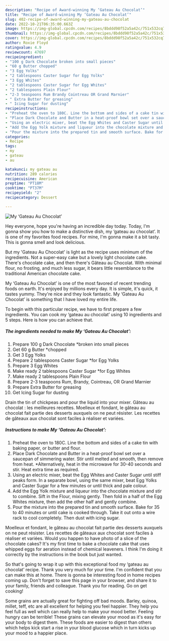 ```yaml
---
description: "Recipe of Award-winning My ‘Gateau Au Chocolat’"
title: "Recipe of Award-winning My ‘Gateau Au Chocolat’"
slug: 402-recipe-of-award-winning-my-gateau-au-chocolat
date: 2022-10-21T06:35:00.663Z
image: https://img-global.cpcdn.com/recipes/8bddd98f52a5a42c/751x532cq70/my-gateau-au-chocolat-recipe-main-photo.jpg
thumbnail: https://img-global.cpcdn.com/recipes/8bddd98f52a5a42c/751x532cq70/my-gateau-au-chocolat-recipe-main-photo.jpg
cover: https://img-global.cpcdn.com/recipes/8bddd98f52a5a42c/751x532cq70/my-gateau-au-chocolat-recipe-main-photo.jpg
author: Roxie Floyd
ratingvalue: 4.9
reviewcount: 47697
recipeingredient:
- "100 g Dark Chocolate broken into small pieces"
- "60 g Butter chopped"
- "3 Egg Yolks"
- "2 tablespoons Caster Sugar for Egg Yolks"
- "3 Egg Whites"
- "2 tablespoons Caster Sugar for Egg Whites"
- "2 tablespoons Plain Flour"
- "2-3 teaspoons Rum Brandy Cointreau OR Grand Marnier"
- " Extra Butter for greasing"
- " Icing Sugar for dusting"
recipeinstructions:
- "Preheat the oven to 180C. Line the bottom and sides of a cake tin with baking paper, or butter and flour."
- "Place Dark Chocolate and Butter in a heat-proof bowl set over a saucepan of simmering water. Stir until melted and smooth, then remove from heat. *Alternatively, heat in the microwave for 30-40 seconds and stir. Heat extra time as required."
- "Using an electric mixer, beat the Egg Whites and Caster Sugar until stiff peaks form. In a separate bowl, using the same mixer, beat Egg Yolks and Caster Sugar for a few minutes or until thick and pale colour."
- "Add the Egg Yolk mixture and liqueur into the chocolate mixture and stir to combine. Sift in the Flour, mixing gently. Then fold in a half of the Egg Whites mixture, then add the other half and gently combine."
- "Pour the mixture into the prepared tin and smooth surface. Bake for 35 to 40 minutes or until cake is cooked through. Take it out onto a wire rack to cool completely. Then dust with icing sugar."
categories:
- Recipe
tags:
- my
- gateau
- au

katakunci: my gateau au 
nutrition: 289 calories
recipecuisine: American
preptime: "PT18M"
cooktime: "PT37M"
recipeyield: "2"
recipecategory: Dessert

---
```



![My ‘Gateau Au Chocolat’](https://img-global.cpcdn.com/recipes/8bddd98f52a5a42c/751x532cq70/my-gateau-au-chocolat-recipe-main-photo.jpg)

Hey everyone, hope you're having an incredible day today. Today, I'm gonna show you how to make a distinctive dish, my ‘gateau au chocolat’. It is one of my favorites food recipes. For mine, I'm gonna make it a bit tasty. This is gonna smell and look delicious.

But my &#39;Gateau Au Chocolat&#39; is light as the recipe uses minimum of the ingredients. Not a super-easy cake but a lovely light chocolate cake. There&#39;s chocolate cake, and then there&#39;s Gâteau au Chocolat. With minimal flour, no frosting, and much less sugar, it bears little resemblance to the traditional American chocolate cake.

My ‘Gateau Au Chocolat’ is one of the most favored of recent trending foods on earth. It's enjoyed by millions every day. It is simple, it's quick, it tastes yummy. They're nice and they look fantastic. My ‘Gateau Au Chocolat’ is something that I have loved my entire life.


To begin with this particular recipe, we have to first prepare a few ingredients. You can cook my ‘gateau au chocolat’ using 10 ingredients and 5 steps. Here is how you can achieve that.

<!--inarticleads1-->

##### The ingredients needed to make My ‘Gateau Au Chocolat’:

1. Prepare 100 g Dark Chocolate *broken into small pieces
1. Get 60 g Butter *chopped
1. Get 3 Egg Yolks
1. Prepare 2 tablespoons Caster Sugar *for Egg Yolks
1. Prepare 3 Egg Whites
1. Make ready 2 tablespoons Caster Sugar *for Egg Whites
1. Make ready 2 tablespoons Plain Flour
1. Prepare 2-3 teaspoons Rum, Brandy, Cointreau, OR Grand Marnier
1. Prepare  Extra Butter for greasing
1. Get  Icing Sugar for dusting


Drain the tin of chickpeas and pour the liquid into your mixer. Gâteau au chocolat : les meilleures recettes. Moelleux et fondant, le gâteau au chocolat fait partie des desserts auxquels on ne peut résister. Les recettes de gâteaux aux chocolat sont faciles à réaliser et variées. 

<!--inarticleads2-->

##### Instructions to make My ‘Gateau Au Chocolat’:

1. Preheat the oven to 180C. Line the bottom and sides of a cake tin with baking paper, or butter and flour.
1. Place Dark Chocolate and Butter in a heat-proof bowl set over a saucepan of simmering water. Stir until melted and smooth, then remove from heat. *Alternatively, heat in the microwave for 30-40 seconds and stir. Heat extra time as required.
1. Using an electric mixer, beat the Egg Whites and Caster Sugar until stiff peaks form. In a separate bowl, using the same mixer, beat Egg Yolks and Caster Sugar for a few minutes or until thick and pale colour.
1. Add the Egg Yolk mixture and liqueur into the chocolate mixture and stir to combine. Sift in the Flour, mixing gently. Then fold in a half of the Egg Whites mixture, then add the other half and gently combine.
1. Pour the mixture into the prepared tin and smooth surface. Bake for 35 to 40 minutes or until cake is cooked through. Take it out onto a wire rack to cool completely. Then dust with icing sugar.


Moelleux et fondant, le gâteau au chocolat fait partie des desserts auxquels on ne peut résister. Les recettes de gâteaux aux chocolat sont faciles à réaliser et variées. Would you happen to have photo of a slice of the chocolate cakes? It&#39;s my first time to bake a chocolate cake that uses whipped eggs for aeration instead of chemical leaveners. I think I&#39;m doing it correctly by the instructions in the book but just wanted. 

So that's going to wrap it up with this exceptional food my ‘gateau au chocolat’ recipe. Thank you very much for your time. I'm confident that you can make this at home. There is gonna be interesting food in home recipes coming up. Don't forget to save this page in your browser, and share it to your family, friends and colleague. Thank you for reading. Go on get cooking!

Some grains are actually great for fighting off bad moods. Barley, quinoa, millet, teff, etc are all excellent for helping you feel happier. They help you feel full as well which can really help to make your mood better. Feeling hungry can be terrible! These grains can elevate your mood as it's easy for your body to digest them. These foods are easier to digest than others which helps kick start a rise in your blood glucose which in turn kicks up your mood to a happier place.
